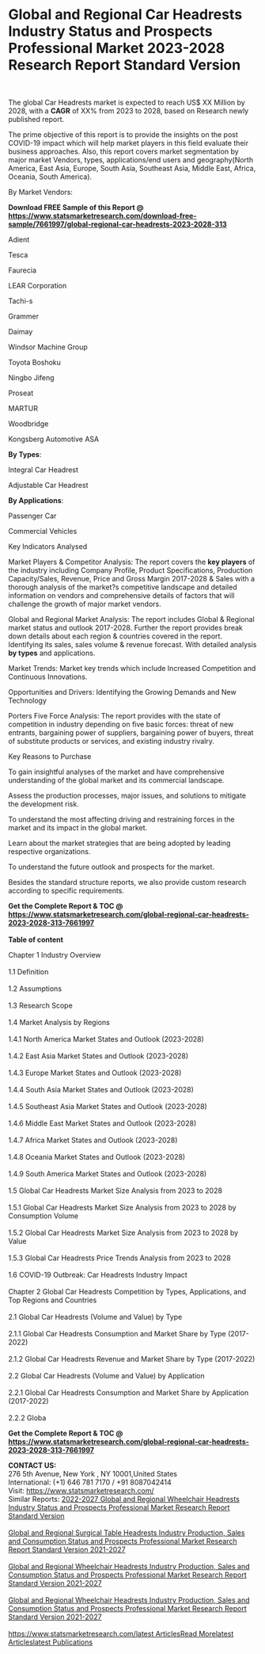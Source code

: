 <h1>Global and Regional Car Headrests Industry Status and Prospects Professional Market 2023-2028 Research Report Standard Version</h1><br/><p>The global Car Headrests market is expected to reach US$ XX Million by 2028, with a <strong>CAGR</strong> of XX% from 2023 to 2028, based on Research newly published report.</p><p>The prime objective of this report is to provide the insights on the post COVID-19 impact which will help market players in this field evaluate their business approaches. Also, this report covers market segmentation by major market Vendors, types, applications/end users and geography(North America, East Asia, Europe, South Asia, Southeast Asia, Middle East, Africa, Oceania, South America).</p><p>By Market Vendors:</p><p><strong>Download FREE Sample of this Report @ <a href="https://www.statsmarketresearch.com/download-free-sample/7661997/global-regional-car-headrests-2023-2028-313">https://www.statsmarketresearch.com/download-free-sample/7661997/global-regional-car-headrests-2023-2028-313</a></strong></p><p>Adient</p><p>Tesca</p><p>Faurecia</p><p>LEAR Corporation</p><p>Tachi-s</p><p>Grammer</p><p>Daimay</p><p>Windsor Machine Group</p><p>Toyota Boshoku</p><p>Ningbo Jifeng</p><p>Proseat</p><p>MARTUR</p><p>Woodbridge</p><p>Kongsberg Automotive ASA</p><p><strong>By Types</strong>:</p><p>Integral Car Headrest</p><p>Adjustable Car Headrest</p><p><strong><strong>By Applications</strong></strong>:</p><p>Passenger Car</p><p>Commercial Vehicles</p><p>Key Indicators Analysed</p><p>Market Players & Competitor Analysis: The report covers the <strong>key players</strong> of the industry including Company Profile, Product Specifications, Production Capacity/Sales, Revenue, Price and Gross Margin 2017-2028 & Sales with a thorough analysis of the market?s competitive landscape and detailed information on vendors and comprehensive details of factors that will challenge the growth of major market vendors.</p><p>Global and Regional Market Analysis: The report includes Global & Regional market status and outlook 2017-2028. Further the report provides break down details about each region & countries covered in the report. Identifying its sales, sales volume & revenue forecast. With detailed analysis <strong>by types</strong> and applications.</p><p>Market Trends: Market key trends which include Increased Competition and Continuous Innovations.</p><p>Opportunities and Drivers: Identifying the Growing Demands and New Technology</p><p>Porters Five Force Analysis: The report provides with the state of competition in industry depending on five basic forces: threat of new entrants, bargaining power of suppliers, bargaining power of buyers, threat of substitute products or services, and existing industry rivalry.</p><p>Key Reasons to Purchase</p><p>To gain insightful analyses of the market and have comprehensive understanding of the global market and its commercial landscape.</p><p>Assess the production processes, major issues, and solutions to mitigate the development risk.</p><p>To understand the most affecting driving and restraining forces in the market and its impact in the global market.</p><p>Learn about the market strategies that are being adopted by leading respective organizations.</p><p>To understand the future outlook and prospects for the market.</p><p>Besides the standard structure reports, we also provide custom research according to specific requirements.</p><div><b>Get the Complete Report & TOC @ <a href="https://www.statsmarketresearch.com/global-regional-car-headrests-2023-2028-313-7661997">https://www.statsmarketresearch.com/global-regional-car-headrests-2023-2028-313-7661997</a></b></div><br><b>Table of content</b><p>Chapter 1 Industry Overview<br /><br>1.1 Definition<br /><br>1.2 Assumptions<br /><br>1.3 Research Scope<br /><br>1.4 Market Analysis by Regions<br /><br>1.4.1 North America Market States and Outlook (2023-2028)<br /><br>1.4.2 East Asia Market States and Outlook (2023-2028)<br /><br>1.4.3 Europe Market States and Outlook (2023-2028)<br /><br>1.4.4 South Asia Market States and Outlook (2023-2028)<br /><br>1.4.5 Southeast Asia Market States and Outlook (2023-2028)<br /><br>1.4.6 Middle East Market States and Outlook (2023-2028)<br /><br>1.4.7 Africa Market States and Outlook (2023-2028)<br /><br>1.4.8 Oceania Market States and Outlook (2023-2028)<br /><br>1.4.9 South America Market States and Outlook (2023-2028)<br /><br>1.5 Global Car Headrests Market Size Analysis from 2023 to 2028<br /><br>1.5.1 Global Car Headrests Market Size Analysis from 2023 to 2028 by Consumption Volume<br /><br>1.5.2 Global Car Headrests Market Size Analysis from 2023 to 2028 by Value<br /><br>1.5.3 Global Car Headrests Price Trends Analysis from 2023 to 2028<br /><br>1.6 COVID-19 Outbreak: Car Headrests Industry Impact<br /><br>Chapter 2 Global Car Headrests Competition by Types, Applications, and Top Regions and Countries<br /><br>2.1 Global Car Headrests (Volume and Value) by Type<br /><br>2.1.1 Global Car Headrests Consumption and Market Share by Type (2017-2022)<br /><br>2.1.2 Global Car Headrests Revenue and Market Share by Type (2017-2022)<br /><br>2.2 Global Car Headrests (Volume and Value) by Application<br /><br>2.2.1 Global Car Headrests Consumption and Market Share by Application (2017-2022)<br /><br>2.2.2 Globa<br><div><b>Get the Complete Report & TOC @ <a href="https://www.statsmarketresearch.com/global-regional-car-headrests-2023-2028-313-7661997">https://www.statsmarketresearch.com/global-regional-car-headrests-2023-2028-313-7661997</a></b></div></p> <b>CONTACT US:</b><br>276 5th Avenue, New York , NY 10001,United States<br>International: (+1) 646 781 7170 / +91 8087042414<br>Visit: <a href="https://www.statsmarketresearch.com/">https://www.statsmarketresearch.com/</a><br>Similar Reports: <a href="https://www.statsmarketresearch.com/global-regional-car-headrests-2023-2028-313-7661997">2022-2027 Global and Regional Wheelchair Headrests Industry Status and Prospects Professional Market Research Report Standard Version</a><br/><br/><a href="https://www.statsmarketresearch.com/global-regional-car-headrests-2023-2028-313-7661997">Global and Regional Surgical Table Headrests Industry Production, Sales and Consumption Status and Prospects Professional Market Research Report Standard Version 2021-2027 </a><br/><br/><a href="https://www.statsmarketresearch.com/global-regional-car-headrests-2023-2028-313-7661997">Global and Regional Wheelchair Headrests Industry Production, Sales and Consumption Status and Prospects Professional Market Research Report Standard Version 2021-2027 </a><br/><br/><a href="https://www.statsmarketresearch.com/global-regional-car-headrests-2023-2028-313-7661997">Global and Regional Wheelchair Headrests Industry Production, Sales and Consumption Status and Prospects Professional Market Research Report Standard Version 2021-2027 </a><br/><br/><a href="https://gyeongbokgung.com">https://www.statsmarketresearch.com/</a><a href="https://hallyeomaritime.com">latest Articles</a><a href="https://jingwansa.com">Read More</a><a href=https://nguoiviet.jp/">latest Articles</a><a href="https://www.intelmarketresearch.com/">latest Publications</a>